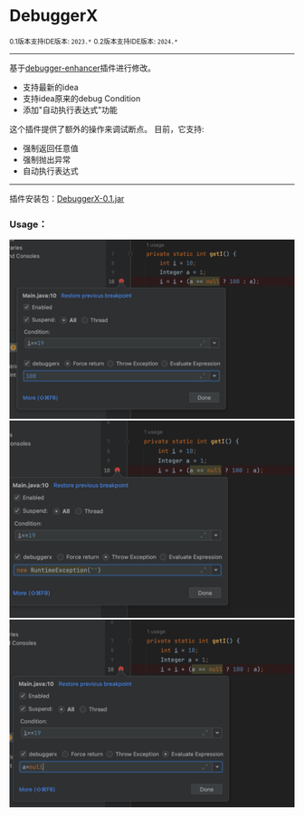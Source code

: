 # DebuggerX

<small>0.1版本支持IDE版本: `2023.*`</small>
<small>0.2版本支持IDE版本: `2024.*`</small>

-----
基于[debugger-enhancer](https://github.com/lppedd/idea-debugger-enhancer)插件进行修改。
- 支持最新的idea
- 支持idea原来的debug Condition
- 添加"自动执行表达式"功能

这个插件提供了额外的操作来调试断点。 
目前，它支持:

- 强制返回任意值
- 强制抛出异常
- 自动执行表达式
-----

插件安装包：[DebuggerX-0.1.jar](release%2FDebuggerX-0.1.jar)

### Usage：
![Force_return.png](images%2FForce_return.png)
![Throw_Exception.png](images%2FThrow_Exception.png)
![Evaluate_Expression.png](images%2FEvaluate_Expression.png)